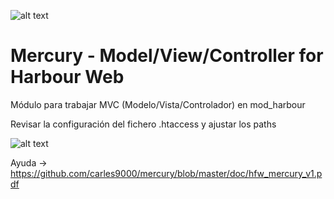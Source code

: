 ﻿![alt text](https://i.postimg.cc/B69ZjLTs/logo-mini.jpg)

Mercury - Model/View/Controller for Harbour Web
===============================================

Módulo para trabajar MVC (Modelo/Vista/Controlador) en mod_harbour

Revisar la configuración del fichero .htaccess y ajustar los paths

![alt text](https://i.postimg.cc/1RWZMXXv/mvc.jpg)

Ayuda -> https://github.com/carles9000/mercury/blob/master/doc/hfw_mercury_v1.pdf 
